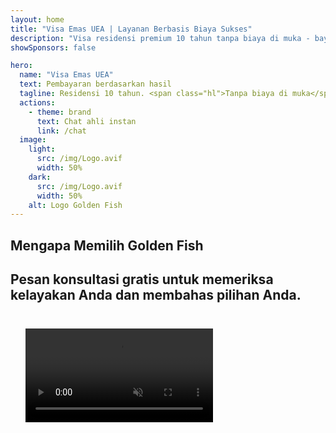 ```yaml
---
layout: home
title: "Visa Emas UEA | Layanan Berbasis Biaya Sukses"
description: "Visa residensi premium 10 tahun tanpa biaya di muka - bayar hanya setelah disetujui. Manajemen aplikasi lengkap dengan tingkat keberhasilan 98%. Layanan perpanjangan gratis, hanya biaya pemerintah."
showSponsors: false

hero:
  name: "Visa Emas UEA"
  text: Pembayaran berdasarkan hasil
  tagline: Residensi 10 tahun. <span class="hl">Tanpa biaya di muka</span> - bayar hanya setelah disetujui. Tingkat keberhasilan 98%.
  actions:
    - theme: brand
      text: Chat ahli instan
      link: /chat
  image:
    light:
      src: /img/Logo.avif
      width: 50%
    dark:
      src: /img/Logo.avif
      width: 50%
    alt: Logo Golden Fish
---
```


<FeatureCards :features="[
  {
    title: 'Manfaat Visa Emas UEA',
    items: [
      'Berlaku 10 tahun dengan opsi perpanjangan dengan mempertahankan kondisi kualifikasi',
      '**Tidak perlu masuk UEA setiap 6 bulan**',
      'Kepemilikan bisnis 100% diizinkan',
      'Sponsor anggota keluarga dan staf domestik tanpa batas',
      'Sponsor anak hingga usia 25 tahun',
      'Sponsor orang tua termasuk',
      'Tidak diperlukan sponsor atau pemberi kerja'
    ],
    linkText: 'Pelajari lebih lanjut',
    link: '../../company-registration/golden-visa#key-benefits-of-the-uae-golden-visa',
    icon: {
      light: '/img/iStock-1785818081.avif',
      dark: '/img/iStock-1203821481.avif',
      alt: 'Layanan Visa',
      width: '100%'
    }
  },
  {
    title: 'Cara Mendapatkan Visa Emas UEA',
    // details: 'Choose your qualification path:',
    items: [
      'Investasi AED 2M dalam properti UEA',
      'Deposit AED 2M dalam dana investasi UEA',
      'Bisnis dengan modal AED 2M',
      'Kontribusi FTA tahunan AED 250K',
      'Profesional Terampil',
      'Jenius berbakat'
    ],
    linkText: 'Pelajari lebih lanjut',
    link: '../../company-registration/golden-visa#uae-golden-visa-eligibility-and-requirements',
    icon: {
      light: '/img/iStock-1333000394.avif',
      dark: '/img/iStock-584576538.avif',
      alt: 'Layanan Visa',
      width: '10%'
    }
  },
  {
    title: 'Proses Visa Emas',
    bullet: '✓',
    items: [
      'Penilaian kelayakan awal',
      'Persiapan dan verifikasi dokumen',
      'Pemeriksaan medis dan biometrik',
      'Pengajuan dan Pemrosesan Aplikasi',
      'Penerbitan Emirates ID dan visa',
      'Sponsor visa keluarga (opsional)'
    ],
    linkText: 'Pelajari lebih lanjut',
    link: '../../company-registration/golden-visa#uae-golden-visa-application-process',
    icon: {
      light: '/img/ILONMASKID.webp',
      dark: '/img/ILONMASKID.webp',
      alt: 'Layanan Visa',
      width: '100%'
    }
  }
]" />

## Mengapa Memilih Golden Fish

<BenefitsList :features="[
  {
    icon: '🏢',
    title: 'Keahlian Lokal UAE',
    text: 'Spesialis berpengalaman di Dubai memberikan panduan ahli melalui setiap langkah proses.'
  },
  {
    icon: '📊',
    title: 'Tingkat Keberhasilan Terbukti',
    text: 'Tingkat persetujuan lebih dari 90% dengan ratusan visa, rekening bank, dan registrasi perusahaan yang dikeluarkan melalui pemrosesan premium kami.'
  },
  {
    icon: '💸',
    title: '**Biaya Berbasis Keberhasilan**',
    text: '[Bayar hanya setelah persetujuan](/uae-business/benefits/success-based-fees). Transparansi penuh tanpa biaya tersembunyi.'
  },
]" />

## Pesan konsultasi gratis untuk memeriksa kelayakan Anda dan membahas pilihan Anda.

<video  autoplay muted playsinline style="padding: 24px" >
  <source src="/img/iStock-2185912341.mp4" type="video/mp4">
</video>

<ContactForm buttonText="Berbicara dengan ahli" />

<!-- <ImageGrid :images="[
  { src: '/img/ILONMASKID.webp', href: './immigration.md', alt: 'Imigrasi UAE' },
  { src: '/img/ILONMASKID.webp', href: './immigration.md', alt: 'Imigrasi UAE' },
]"/> -->